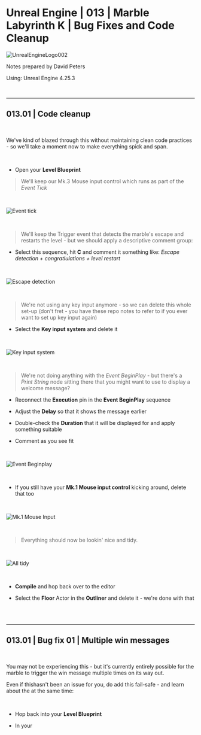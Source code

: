 # Unreal Engine | 013 | Marble Labyrinth K | Bug Fixes and Code Cleanup

![UnrealEngineLogo002](https://user-images.githubusercontent.com/36719180/90347960-a4e68900-e087-11ea-9349-f5a59105b4d2.png)


Notes prepared by David Peters

Using: Unreal Engine 4.25.3 

<br>

---

## 013.01 | Code cleanup

<br>

We've kind of blazed through this without maintaining clean code practices - so we'll take a moment now to make everything spick and span.

<br>

- Open your **Level Blueprint**

> We'll keep our Mk.3 Mouse input control which runs as part of the *Event Tick*

<br>

![Event tick](https://user-images.githubusercontent.com/36719180/93944727-97f53d80-fd89-11ea-8505-cb794e7d8b8c.png)

<br>

> We'll keep the Trigger event that detects the marble's escape and restarts the level - but we should apply a descriptive comment group:

- Select this sequence, hit **C** and comment it something like: *Escape detection + congratlulations + level restart*

<br>

![Escape detection](https://user-images.githubusercontent.com/36719180/93944962-19e56680-fd8a-11ea-8f1d-92d476a5d170.png)

<br>

> We're not using any key input anymore - so we can delete this whole set-up (don't fret - you have these repo notes to refer to if you ever want to set up key input again)

- Select the **Key input system** and delete it

<br>

![Key input system](https://user-images.githubusercontent.com/36719180/93945230-9ed08000-fd8a-11ea-8381-880ddbe43c33.png)

<br>

> We're not doing anything with the *Event BeginPlay* - but there's a *Print String* node sitting there that you might want to use to display a welcome message?

- Reconnect the **Execution** pin in the **Event BeginPlay** sequence

- Adjust the **Delay** so that it shows the message earlier

- Double-check the **Duration** that it will be displayed for and apply something suitable

- Comment as you see fit

<br>

![Event Beginplay](https://user-images.githubusercontent.com/36719180/93945877-e60b4080-fd8b-11ea-9b7b-61a88099e8f0.png)

<br>

- If you still have your **Mk.1 Mouse input control** kicking around, delete that too

<br>

![Mk.1 Mouse Input](https://user-images.githubusercontent.com/36719180/93946137-9416ea80-fd8c-11ea-93d2-da35459f6ec8.png)

<br>

> Everything should now be lookin' nice and tidy.

<br>

![All tidy](https://user-images.githubusercontent.com/36719180/93946489-87df5d00-fd8d-11ea-950c-c310502c7a10.png)

<br>

- **Compile** and hop back over to the editor

- Select the **Floor** Actor in the **Outliner** and delete it - we're done with that

<br><br>

---

## 013.01 | Bug fix 01 | Multiple win messages

<br>

You may not be experiencing this - but it's currently entirely possible for the marble to trigger the win message multiple times on its way out.

Even if thishasn't been an issue for you, do add this fail-safe - and learn about the at the same time:

<br>

- Hop back into your **Level Blueprint**

- In your 








